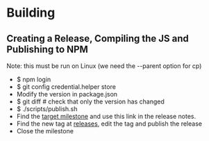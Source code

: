 # Building

## Creating a Release, Compiling the JS and Publishing to NPM

Note: this must be run on Linux (we need the --parent option for cp)

  - $ npm login
  - $ git config credential.helper store
  - Modify the version in package.json
  - $ git diff # check that only the version has changed
  - $ ./scripts/publish.sh
  - Find the [target milestone](https://github.com/redgeoff/mson/milestones) and use this link in the release notes.
  - Find the new tag at [releases](https://github.com/redgeoff/mson/releases), edit the tag and publish the release
  - Close the milestone

